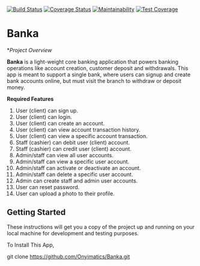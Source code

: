 [![Build Status](https://travis-ci.org/Onyimatics/Banka.svg?branch=develop)](https://travis-ci.org/Onyimatics/Banka) [![Coverage Status](https://coveralls.io/repos/github/Onyimatics/Banka/badge.svg?branch=develop)](https://coveralls.io/github/Onyimatics/Banka?branch=develop) [![Maintainability](https://api.codeclimate.com/v1/badges/c3c8e1797a3962684d3f/maintainability)](https://codeclimate.com/github/Onyimatics/Banka/maintainability) [![Test Coverage](https://api.codeclimate.com/v1/badges/c3c8e1797a3962684d3f/test_coverage)](https://codeclimate.com/github/Onyimatics/Banka/test_coverage)

# Banka

**Project Overview*

**Banka** is a 
light-weight core banking application that powers banking operations like account creation, customer deposit and withdrawals. This app is meant to support a single bank, where users can signup and create bank accounts online, but must visit the branch to withdraw or deposit money.

**Required Features**

1. User (client) can sign up.
2. User (client) can login.
3. User (client) can create an account.
4. User (client) can view account transaction history.
5. User (client) can view a specific account transaction.
6. Staff (cashier) can debit user (client) account.
7. Staff (cashier) can credit user (client) account.
8. Admin/staff can view all user accounts.
9. Admin/staff can view a specific user account.
10. Admin/staff can activate or deactivate an account.
11. Admin/staff can delete a specific user account.
12. Admin can create staff and admin user accounts.
13. User can reset password.
14. User can upload a photo to their profile.

## Getting Started

These instructions will get you a copy of the project up and running on your local machine for development and testing purposes. 

To Install This App,

git clone https://github.com/Onyimatics/Banka.git

